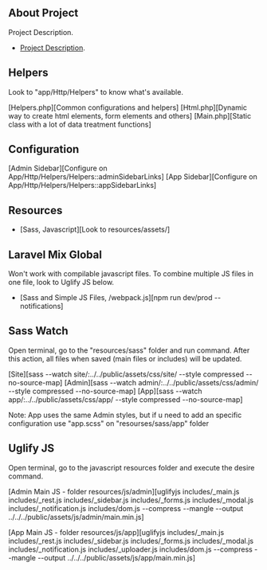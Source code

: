 
## About Project
 
Project Description.

- [Project Description](link).  


## Helpers

Look to "app/Http/Helpers" to know what's available.

[Helpers.php][Common configurations and helpers]
[Html.php][Dynamic way to create html elements, form elements and others]
[Main.php][Static class with a lot of data treatment functions]

## Configuration

[Admin Sidebar][Configure on App/Http/Helpers/Helpers::adminSidebarLinks]
[App Sidebar][Configure on App/Http/Helpers/Helpers::appSidebarLinks]


## Resources

- [Sass, Javascript][Look to resources/assets/]


## Laravel Mix Global
Won't work with compilable javascript files. To combine multiple JS files in one file, look to Uglify JS below.

- [Sass and Simple JS Files, /webpack.js][npm run dev/prod --notifications]


## Sass Watch
Open terminal, go to the "resources/sass" folder and run command. After this action, all files when saved (main files or includes) will be updated.
 
[Site][sass --watch site/:../../public/assets/css/site/ --style compressed --no-source-map]
[Admin][sass --watch admin/:../../public/assets/css/admin/ --style compressed --no-source-map] 
[App][sass --watch app/:../../public/assets/css/app/ --style compressed --no-source-map]

Note: App uses the same Admin styles, but if u need to add an specific configuration use "app.scss" on "resourses/sass/app" folder


## Uglify JS
Open terminal, go to the javascript resources folder and execute the desire command.

[Admin Main JS - folder resources/js/admin][uglifyjs includes/_main.js includes/_rest.js includes/_sidebar.js includes/_forms.js includes/_modal.js includes/_notification.js includes/dom.js --compress --mangle --output ../../../public/assets/js/admin/main.min.js]

[App Main JS - folder resources/js/app][uglifyjs includes/_main.js includes/_rest.js includes/_sidebar.js includes/_forms.js includes/_modal.js includes/_notification.js includes/_uploader.js includes/dom.js --compress --mangle --output ../../../public/assets/js/app/main.min.js]
